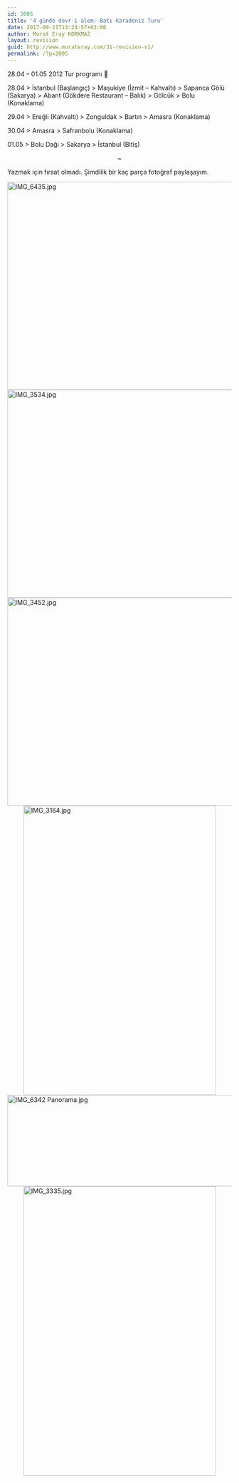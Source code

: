 ```yaml
---
id: 2005
title: '4 günde devr-i alem: Batı Karadeniz Turu'
date: 2017-09-21T13:24:57+03:00
author: Murat Eray KORKMAZ
layout: revision
guid: http://www.murateray.com/31-revision-v1/
permalink: /?p=2005
---
```

28.04 &#8211; 01.05 2012 Tur programı 🙂

28.04 > İstanbul (Başlangıç) > Maşukiye (İzmit &#8211; Kahvaltı) > Sapanca Gölü (Sakarya) > Abant (Gökdere Restaurant &#8211; Balık) > Gölcük > Bolu (Konaklama)

29.04 > Ereğli (Kahvaltı) > Zonguldak > Bartın > Amasra (Konaklama)

30.04 > Amasra > Safranbolu (Konaklama)

01.05 > Bolu Dağı > Sakarya > İstanbul (Bitiş)

<!--more-->

<p style="text-align: center;">
  ~
</p>

Yazmak için fırsat olmadı. Şimdilik bir kaç parça fotoğraf paylaşayım.

<img loading="lazy" style="display: block; margin-left: auto; margin-right: auto;" title="IMG_6435.jpg" src="https://i1.wp.com/www.murateray.com/wp-content/uploads/2012/05/IMG_6435.jpg?resize=700%2C467" alt="IMG_6435.jpg" width="700" height="467" border="0" data-recalc-dims="1" /> 

<img loading="lazy" style="display: block; margin-left: auto; margin-right: auto;" title="IMG_3534.jpg" src="https://i2.wp.com/www.murateray.com/wp-content/uploads/2012/05/IMG_3534.jpg?resize=700%2C467" alt="IMG_3534.jpg" width="700" height="467" border="0" data-recalc-dims="1" /> 

<img loading="lazy" style="display: block; margin-left: auto; margin-right: auto;" title="IMG_3452.jpg" src="https://i0.wp.com/www.murateray.com/wp-content/uploads/2012/05/IMG_3452.jpg?resize=700%2C467" alt="IMG_3452.jpg" width="700" height="467" border="0" data-recalc-dims="1" /> 

<img loading="lazy" style="display: block; margin-left: auto; margin-right: auto;" title="IMG_3164.jpg" src="https://i1.wp.com/www.murateray.com/wp-content/uploads/2012/05/IMG_3164.jpg?resize=433%2C650" alt="IMG_3164.jpg" width="433" height="650" border="0" data-recalc-dims="1" /> 

<img loading="lazy" style="display: block; margin-left: auto; margin-right: auto;" title="IMG_6342 Panorama.jpg" src="https://i0.wp.com/www.murateray.com/wp-content/uploads/2012/05/IMG_6342-Panorama.jpg?resize=740%2C205" alt="IMG_6342 Panorama.jpg" width="740" height="205" border="0" data-recalc-dims="1" /> 

<img loading="lazy" style="display: block; margin-left: auto; margin-right: auto;" title="IMG_3335.jpg" src="https://i2.wp.com/www.murateray.com/wp-content/uploads/2012/05/IMG_3335.jpg?resize=433%2C650" alt="IMG_3335.jpg" width="433" height="650" border="0" data-recalc-dims="1" />